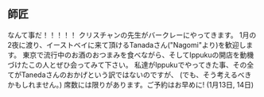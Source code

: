 ## 師匠
<p class="master">
なんて事だ！！！！！
クリスチャンの先生がバークレーにやってきます。
1月の2夜に渡り、イーストベイに来て頂けるTanadaさん("Nagomi"より)を歓迎します。
東京で流行中のお酒のおつまみを食べながら、そしてIppukuの開店を動機づけたこの人とぜひ会ってみて下さい。
私達がIppukuでやってきた事、その全てがTanedaさんのおかげという訳ではないのですが、
(でも、そう考えるべきかもしれません。)
席数には限りがあります。ご予約はお早めに! (1月13日, 14日)
</p>
